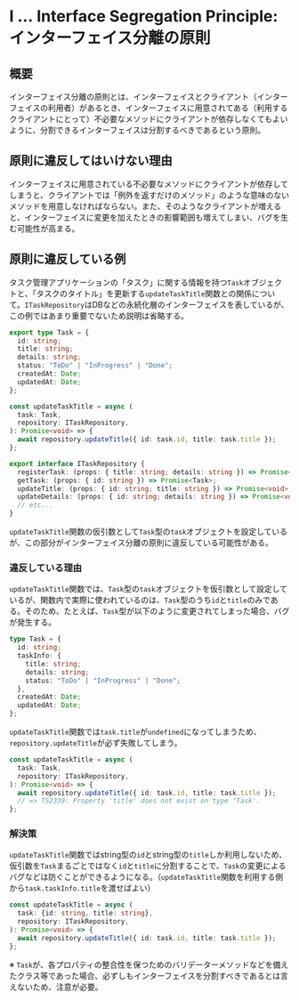 # I … Interface Segregation Principle: インターフェイス分離の原則

## 概要

インターフェイス分離の原則とは、インターフェイスとクライアント（インターフェイスの利用者）があるとき、インターフェイスに用意されてある（利用するクライアントにとって）不必要なメソッドにクライアントが依存しなくてもよいように、分割できるインターフェイスは分割するべきであるという原則。

## 原則に違反してはいけない理由

インターフェイスに用意されている不必要なメソッドにクライアントが依存してしまうと、クライアントでは「例外を返すだけのメソッド」のような意味のないメソッドを用意しなければならない。また、そのようなクライアントが増えると、インターフェイスに変更を加えたときの影響範囲も増えてしまい、バグを生む可能性が高まる。

## 原則に違反している例

タスク管理アプリケーションの「タスク」に関する情報を持つ`Task`オブジェクトと、「タスクのタイトル」を更新する`updateTaskTitle`関数との関係について。`ITaskRepository`はDBなどの永続化層のインターフェイスを表しているが、この例ではあまり重要でないため説明は省略する。

```typescript
export type Task = {
  id: string;
  title: string;
  details: string;
  status: "ToDo" | "InProgress" | "Done";
  createdAt: Date;
  updatedAt: Date;
};
```

```typescript
const updateTaskTitle = async (
  task: Task,
  repository: ITaskRepository,
): Promise<void> => {
  await repository.updateTitle({ id: task.id, title: task.title });
};
```

```typescript
export interface ITaskRepository {
  registerTask: (props: { title: string; details: string }) => Promise<void>;
  getTask: (props: { id: string }) => Promise<Task>;
  updateTitle: (props: { id: string; title: string }) => Promise<void>;
  updateDetails: (props: { id: string; details: string }) => Promise<void>;
  // etc...
}
```

`updateTaskTitle`関数の仮引数として`Task`型の`task`オブジェクトを設定しているが、この部分がインターフェイス分離の原則に違反している可能性がある。

### 違反している理由

`updateTaskTitle`関数では、`Task`型の`task`オブジェクトを仮引数として設定しているが、関数内で実際に使われているのは、`Task`型のうち`id`と`title`のみである。そのため、たとえば、`Task`型が以下のように変更されてしまった場合、バグが発生する。

```typescript
type Task = {
  id: string;
  taskInfo: {
    title: string;
    details: string;
    status: "ToDo" | "InProgress" | "Done";
  },
  createdAt: Date;
  updatedAt: Date;
};
```

`updateTaskTitle`関数では`task.title`が`undefined`になってしまうため、`repository.updateTitle`が必ず失敗してしまう。

```typescript
const updateTaskTitle = async (
  task: Task,
  repository: ITaskRepository,
): Promise<void> => {
  await repository.updateTitle({ id: task.id, title: task.title });
  // => TS2339: Property 'title' does not exist on type 'Task'.
};
```

### 解決策

`updateTaskTitle`関数ではstring型の`id`とstring型の`title`しか利用しないため、仮引数を`Task`まるごとではなく`id`と`title`に分割することで、`Task`の変更によるバグなどは防ぐことができるようになる。（`updateTaskTitle`関数を利用する側から`task.taskInfo.title`を渡せばよい）

```typescript
const updateTaskTitle = async (
  task: {id: string, title: string},
  repository: ITaskRepository,
): Promise<void> => {
  await repository.updateTitle({ id: task.id, title: task.title });
};
```

※ `Task`が、各プロパティの整合性を保つためのバリデーターメソッドなどを備えたクラス等であった場合、必ずしもインターフェイスを分割すべきであるとは言えないため、注意が必要。
